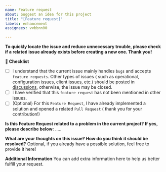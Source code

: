 ```yaml
---
name: Feature request
about: Suggest an idea for this project
title: "[Feature request]"
labels: enhancement
assignees: vvbbnn00

---
```


**To quickly locate the issue and reduce unnecessary trouble, please check if a related issue already exists before
creating a new one. Thank you!**

**📜 Checklist**

- [ ] I understand that the current issue mainly handles `bugs` and accepts `feature requests`. Other types of issues (
  such as operational, configuration issues, client issues, etc.) should be posted
  in [discussions](https://github.com/vvbbnn00/WARP-Clash-API/discussions), otherwise, the issue may be closed.
- [ ] I have verified that this `feature request` has not been mentioned in other issues.
- [ ] (Optional) For this `Feature Request`, I have already implemented a solution and opened a related `Pull Request` (
  thank you for your contribution!)

**Is this Feature Request related to a problem in the current project? If yes, please describe below:**
.....

**What are your thoughts on this issue? How do you think it should be resolved?**
Optional, if you already have a possible solution, feel free to provide it here!

**Additional Information**
You can add extra information here to help us better fulfill your request.
